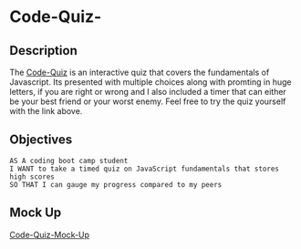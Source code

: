 # Code-Quiz-

## Description

The [Code-Quiz](file:///Users/farhanhoque/Desktop/projects/Code-Quiz-/index.html) is an interactive quiz that covers the fundamentals of Javascript. Its presented with multiple choices along with promting in huge letters, if you are right or wrong and I also included a timer that can either be your best friend or your worst enemy. Feel free to try the quiz yourself with the link above. 

## Objectives 

```
AS A coding boot camp student
I WANT to take a timed quiz on JavaScript fundamentals that stores high scores
SO THAT I can gauge my progress compared to my peers
```

## Mock Up 

[Code-Quiz-Mock-Up](./Mock-up.png)

## 
